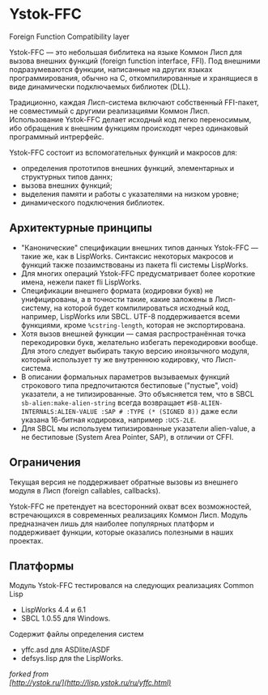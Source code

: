# Ystok-FFC

Foreign Function Compatibility layer


Ystok-FFC — это небольшая библитека на языке Коммон Лисп для вызова внешних функций (foreign function interface, FFI). Под внешними подразумеваются функции, написанные на других языках программирования, обычно на С, откомпилированные и хранящиеся в виде динамически подключаемых библиотек (DLL).

Традиционно, каждая Лисп-система включают собственный FFI-пакет, не совместимый с другими реализациями Коммон Лисп. Использование Ystok-FFC делает исходный код легко переносимым, ибо обращения к внешним функциям происходят через одинаковый программный интрерфейс.

Ystok-FFC состоит из вспомогательных функций и макросов для:
* определения прототипов внешних функций, элементарных и структурных типов даннх;
* вызова внешних функций;
* выделения памяти и работы с указателями на низком уровне;
* динамического подключения библиотек.

Архитектурные принципы
----------------------

* "Канонические" спецификации внешних типов данных Ystok-FFC — такие же, как в LispWorks. Синтаксис некоторых макросов и функций также позаимствованы из пакета fli системы LispWorks.
* Для многих операций Ystok-FFC предусматривает более короткие имена, нежели пакет fli LispWorks.
* Спецификации внешнего формата (кодировки букв) не унифицированы, а в точности такие, какие заложены в Лисп-систему, на которой будет компилироваться исходный код, например, LispWorks или SBCL. UTF-8 поддерживается всеми функциями, кроме <code>%cstring-length</code>, которая не экспортирована.
* Хотя вызов внешней функции — самая распространённая точка перекодировки букв, желательно избегать перекодировки вообще. Для этого следует выбирать такую версию иноязычного модуля, который использует ту же внутреннюю кодировку, что Лисп-система.
* В описании формальных параметров вызываемых функций строкового типа предпочитаются бестиповые ("пустые", void) указатели, а не типизированные. Это объясняется тем, что в SBCL <code>sb-alien:make-alien-string</code> всегда возвращает <code>#SB-ALIEN-INTERNALS:ALIEN-VALUE :SAP # :TYPE (* (SIGNED 8))</code> даже если указана 16-битная кодировка, например <code>:UCS-2LE</code>.
* Для SBCL мы используем типизированные указатели alien-value, а не бестиповые (System Area Pointer, SAP), в отличии от CFFI.


Ограничения
-----------

Текущая версия не поддерживает обратные вызовы из внешнего модуля в Лисп (foreign callables, callbacks).

Ystok-FFC не претендует на всесторонний охват всех возможностей, встречающихся в современных реализациях Коммон Лисп. Модуль предназначен лишь для наиболее популярных платформ и поддерживает функции, которые оказались полезными в наших проектах.


Платформы
---------

Модуль Ystok-FFC тестировался на следующих реализациях Common Lisp
* LispWorks 4.4 и 6.1
* SBCL 1.0.55 для Windows.
    
Cодержит файлы определения систем
* yffc.asd для ASDlite/ASDF
* defsys.lisp для the LispWorks.

<i>forked from</i><br>
<i>[http://ystok.ru/](http://lisp.ystok.ru/ru/yffc.html)</i>
